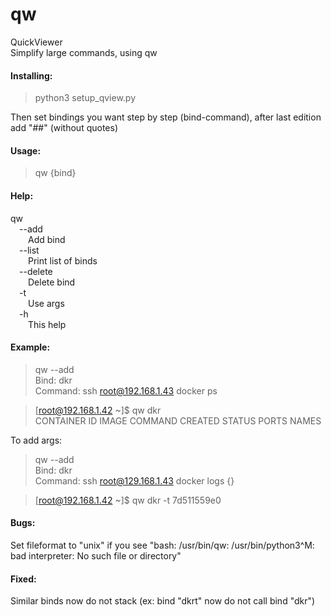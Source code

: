 # qw
QuickViewer  
Simplify large commands, using qw 

#### Installing:  
>python3 setup_qview.py  

Then set bindings you want step by step (bind-command), after last edition add "##" (without quotes)  

#### Usage:  
> qw {bind}  
  
#### Help:  
qw  
&emsp;--add  
&emsp;&emsp;Add bind  
&emsp;--list  
&emsp;&emsp;Print list of binds  
&emsp;--delete  
&emsp;&emsp;Delete bind  
&emsp;-t  
&emsp;&emsp;Use args  
&emsp;-h  
&emsp;&emsp;This help  
  
#### Example:  
> qw --add  
> Bind: dkr  
> Command: ssh root@192.168.1.43 docker ps  
  
> [root@192.168.1.42 ~]$ qw dkr  
> CONTAINER ID        IMAGE                                                                    COMMAND                  CREATED             STATUS              PORTS               NAMES  
 
To add args:  
> qw --add  
> Bind: dkr  
> Command: ssh root@129.168.1.43 docker logs {}  

> [root@192.168.1.42 ~]$ qw dkr -t 7d511559e0  
  
  
#### Bugs:  
Set fileformat to "unix" if you see "bash: /usr/bin/qw: /usr/bin/python3^M: bad interpreter: No such file or directory"  
  
#### Fixed:  
Similar binds now do not stack (ex: bind "dkrt" now do not call bind "dkr")  
